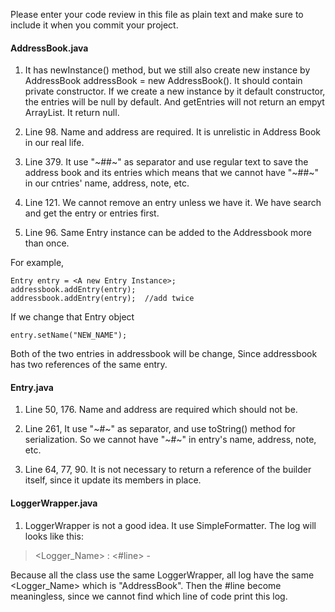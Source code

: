 Please enter your code review in this file as plain text
and make sure to include it when you commit your project.

#### AddressBook.java

1. It has newInstance() method, but we still also create new instance by AddressBook addressBook = new AddressBook(). It should contain private constructor.
If we create a new instance by it default constructor, the entries will be null by default. And getEntries will not return an empyt ArrayList. It return null.

2. Line 98. Name and address are required. It is unrelistic in Address Book in our real life.

3. Line 379. It use "~##~" as separator and use regular text to save the address book and its entries which means that we cannot have "~##~" in our cntries' name, address, note, etc.

4. Line 121. We cannot remove an entry unless we have it. We have search and get the entry or entries first.

5. Line 96. Same Entry instance can be added to the Addressbook more than once. 

For example,

    Entry entry = <A new Entry Instance>;
    addressbook.addEntry(entry);
    addressbook.addEntry(entry);  //add twice

If we change that Entry object

    entry.setName("NEW_NAME");

Both of the two entries in addressbook will be change, Since addressbook has two references of the same entry.

#### Entry.java

1. Line 50, 176. Name and address are required which should not be.

2. Line 261, It use "~#~" as separator, and use toString() method for serialization. So we cannot have "~#~" in entry's name, address, note, etc.

3. Line 64, 77, 90. It is not necessary to return a reference of the builder itself, since it update its members in place.

#### LoggerWrapper.java

1. LoggerWrapper is not a good idea. It use SimpleFormatter. The log will looks like this:

>    <date> <time> <Level> <Logger_Name> : <#line> - <Message>

Because all the class use the same LoggerWrapper, all log have the same <Logger_Name> which is "AddressBook". Then the #line become meaningless, since we cannot find which line of code print this log.
    
